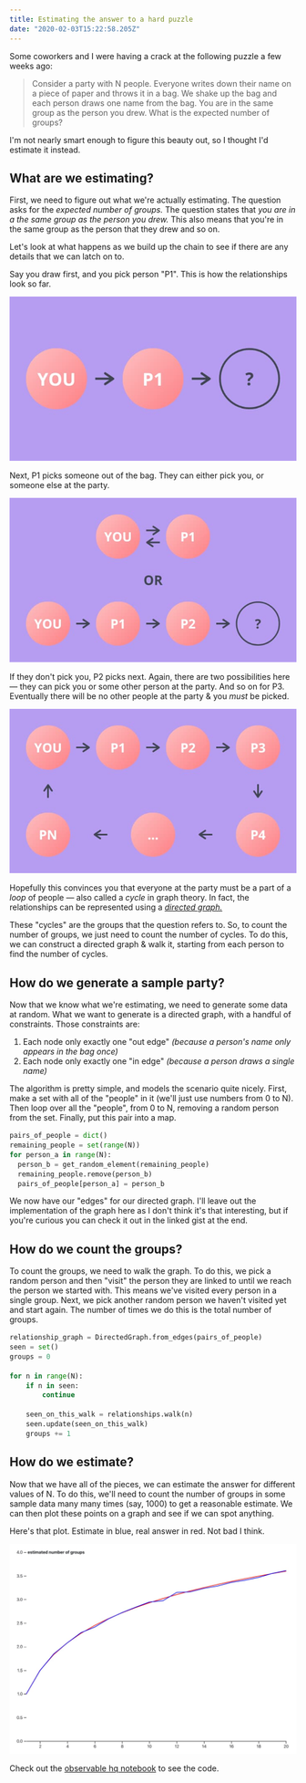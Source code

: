 ```yaml
---
title: Estimating the answer to a hard puzzle
date: "2020-02-03T15:22:58.205Z"
---
```


Some coworkers and I were having a crack at the following puzzle a few weeks ago:

> Consider a party with N people. Everyone writes down their name on a piece of paper and throws it in a bag. We shake up the bag and each person draws one name from the bag. You are in the same group as the person you drew. What is the expected number of groups?

I'm not nearly smart enough to figure this beauty out, so I thought I'd estimate it instead.

## What are we estimating?

First, we need to figure out what we're actually estimating. The question asks for the *expected number of groups.* The question states that *you are in a the same group as the person you drew.* This also means that you're in the same group as the person that they drew and so on.

Let's look at what happens as we build up the chain to see if there are any details that we can latch on to.

Say you draw first, and you pick person "P1". This is how the relationships look so far.

![Relationships after one step](nodes_1.jpg)

Next, P1 picks someone out of the bag. They can either pick you, or someone else at the party.

![Relationships after two steps](nodes_2.jpg)

If they don't pick you, P2 picks next. Again, there are two possibilities here — they can pick you or some other person at the party. And so on for P3. Eventually there will be no other people at the party & you *must* be picked.

![Relationships after N steps](nodes_3.jpg)

Hopefully this convinces you that everyone at the party must be a part of a *loop* of people — also called a *cycle* in graph theory. In fact, the relationships can be represented using a *[directed graph.](https://en.wikipedia.org/wiki/Directed_graph)*

These "cycles" are the groups that the question refers to. So, to count the number of groups, we just need to count the number of cycles. To do this, we can construct a directed graph & walk it, starting from each person to find the number of cycles.

## How do we generate a sample party?

Now that we know what we're estimating, we need to generate some data at random. What we want to generate is a directed graph, with a handful of constraints. Those constraints are:

1. Each node only exactly one "out edge" *(because a person's name only appears in the bag once)*
2. Each node only exactly one "in edge" *(because a person draws a single name)*

The algorithm is pretty simple, and models the scenario quite nicely. First, make a set with all of the "people" in it (we'll just use numbers from 0 to N). Then loop over all the "people", from 0 to N, removing a random person from the set. Finally, put this pair into a map.

```python
pairs_of_people = dict()
remaining_people = set(range(N))
for person_a in range(N):
  person_b = get_random_element(remaining_people)
  remaining_people.remove(person_b)
  pairs_of_people[person_a] = person_b
```

We now have our "edges" for our directed graph. I'll leave out the implementation of the graph here as I don't think it's that interesting, but if you're curious you can check it out in the linked gist at the end.

## How do we count the groups?

To count the groups, we need to walk the graph. To do this, we pick a random person and then "visit" the person they are linked to until we reach the person we started with. This means we've visited every person in a single group. Next, we pick another random person we haven't visited yet and start again. The number of times we do this is the total number of groups.

```python
relationship_graph = DirectedGraph.from_edges(pairs_of_people)
seen = set()
groups = 0

for n in range(N):
	if n in seen:
		continue
	
	seen_on_this_walk = relationships.walk(n)
	seen.update(seen_on_this_walk)
	groups += 1
```

## How do we estimate?

Now that we have all of the pieces, we can estimate the answer for different values of N. To do this, we'll need to count the number of groups in some sample data many many times (say, 1000) to get a reasonable estimate. We can then plot these points on a graph and see if we can spot anything.

Here's that plot. Estimate in blue, real answer in red. Not bad I think.

![Graph comparing the estimates vs the real answer](graph.jpg)

Check out the [observable hq notebook](https://observablehq.com/@chrfrasco/groups-at-a-party) to see the code.

